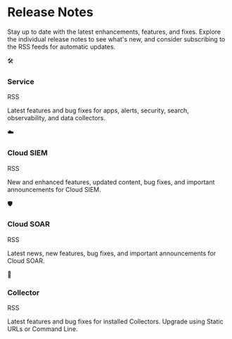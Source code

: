 # Release Notes

Stay up to date with the latest enhancements, features, and fixes. Explore the individual release notes to see what's new, and consider subscribing to the RSS feeds for automatic updates.

<div class="release-notes-grid">
  <div class="release-note-card">
    <div class="icon">🛠️</div>
    <h3>Service</h3>
    <p class="rss-tag">RSS</p>
    <p>Latest features and bug fixes for apps, alerts, security, search, observability, and data collectors.</p>
  </div>

  <div class="release-note-card">
    <div class="icon">☁️</div>
    <h3>Cloud SIEM</h3>
    <p class="rss-tag">RSS</p>
    <p>New and enhanced features, updated content, bug fixes, and important announcements for Cloud SIEM.</p>
  </div>

  <div class="release-note-card">
    <div class="icon">🛡️</div>
    <h3>Cloud SOAR</h3>
    <p class="rss-tag">RSS</p>
    <p>Latest news, new features, bug fixes, and important announcements for Cloud SOAR.</p>
  </div>

  <div class="release-note-card">
    <div class="icon">📡</div>
    <h3>Collector</h3>
    <p class="rss-tag">RSS</p>
    <p>Latest features and bug fixes for installed Collectors. Upgrade using Static URLs or Command Line.</p>
  </div>
</div>